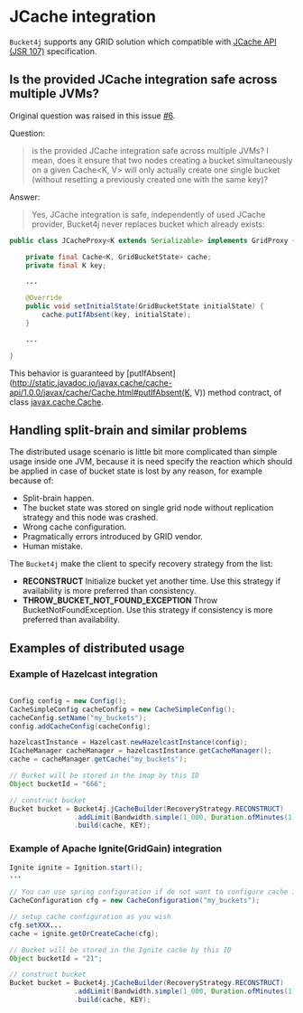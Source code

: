 # JCache integration
```Bucket4j``` supports any GRID solution which compatible with [JCache API (JSR 107)](https://www.jcp.org/en/jsr/detail?id=107) specification.

## Is the provided JCache integration safe across multiple JVMs?
Original question was raised in this issue [#6](https://github.com/vladimir-bukhtoyarov/bucket4j/issues/6).

Question:
> is the provided JCache integration safe across multiple JVMs? I mean, does it ensure that two nodes creating a bucket simultaneously on a given Cache<K, V> will only actually create one single bucket (without resetting a previously created one with the same key)?
 
Answer:
> Yes, JCache integration is safe, independently of used JCache provider, Bucket4j never replaces bucket which already exists:

```java
public class JCacheProxy<K extends Serializable> implements GridProxy {

    private final Cache<K, GridBucketState> cache;
    private final K key;

    ...

    @Override
    public void setInitialState(GridBucketState initialState) {
        cache.putIfAbsent(key, initialState);
    }

    ...

}
```
This behavior is guaranteed by [putIfAbsent](http://static.javadoc.io/javax.cache/cache-api/1.0.0/javax/cache/Cache.html#putIfAbsent(K, V)) method contract, 
of class [javax.cache.Cache](http://static.javadoc.io/javax.cache/cache-api/1.0.0/javax/cache/Cache.html).

## Handling split-brain and similar problems
The distributed usage scenario is little bit more complicated than simple usage inside one JVM, 
because it is need specify the reaction which should be applied in case of bucket state is lost by any reason, for example because of:
- Split-brain happen.
- The bucket state was stored on single grid node without replication strategy and this node was crashed.
- Wrong cache configuration.
- Pragmatically errors introduced by GRID vendor.
- Human mistake.

The ```Bucket4j``` make the client to specify recovery strategy from the list:
- **RECONSTRUCT** Initialize bucket yet another time. Use this strategy if availability is more preferred than consistency.
- **THROW_BUCKET_NOT_FOUND_EXCEPTION** Throw BucketNotFoundException. Use this strategy if consistency is more preferred than availability. 


## Examples of distributed usage
### Example of Hazelcast integration 
```java
  
Config config = new Config();
CacheSimpleConfig cacheConfig = new CacheSimpleConfig();
cacheConfig.setName("my_buckets");
config.addCacheConfig(cacheConfig);

hazelcastInstance = Hazelcast.newHazelcastInstance(config);
ICacheManager cacheManager = hazelcastInstance.getCacheManager();
cache = cacheManager.getCache("my_buckets");

// Bucket will be stored in the imap by this ID 
Object bucketId = "666";

// construct bucket
Bucket bucket = Bucket4j.jCacheBuilder(RecoveryStrategy.RECONSTRUCT)
                .addLimit(Bandwidth.simple(1_000, Duration.ofMinutes(1)))
                .build(cache, KEY);
```

### Example of Apache Ignite(GridGain) integration 
```java
Ignite ignite = Ignition.start();
...

// You can use spring configuration if do not want to configure cache in the java code  
CacheConfiguration cfg = new CacheConfiguration("my_buckets");

// setup cache configuration as you wish
cfg.setXXX...
cache = ignite.getOrCreateCache(cfg);

// Bucket will be stored in the Ignite cache by this ID 
Object bucketId = "21";

// construct bucket
Bucket bucket = Bucket4j.jCacheBuilder(RecoveryStrategy.RECONSTRUCT)
                .addLimit(Bandwidth.simple(1_000, Duration.ofMinutes(1)))
                .build(cache, KEY);
```